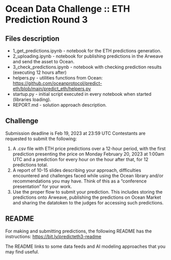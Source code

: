 # Ocean Data Challenge :: ETH Prediction Round 3

## Files description

- 1_get_predictions.ipynb - notebook for the ETH predictions generation. 
- 2_uploading.ipynb - notebook for publishing predictions in the Arweave and send the asset to Ocean.
- 3_check_predictions.ipynb - notebook with checking prediction results (executing 12 hours after)
- helpers.py - utilities functions from Ocean: https://github.com/oceanprotocol/predict-eth/blob/main/predict_eth/helpers.py
- startup.py - initial script executed in every notebook when started (libraries loading).
- REPORT.md - solution approach description.


## Challenge
Submission deadline is Feb 19, 2023 at 23:59 UTC
Contestants are requested to submit the following:
1. A .csv file with ETH price predictions over a 12-hour period, with the first prediction presenting the price on Monday February 20, 2023 at 1:00am UTC and a prediction for every hour on the hour after that, for 12 predictions total.
2. A report of 10-15 slides describing your approach, difficulties encountered and challenges faced while using the Ocean library and/or recommendations you may have. Think of this as a “conference presentation” for your work.
3. Use the proper flow to submit your prediction. This includes storing the predictions onto Arweave, publishing the predictions on Ocean Market and sharing the datatoken to the judges for accessing such predictions.

## README
For making and submitting predictions, the following README has the instructions: https://bit.ly/predicteth3-readme

The README links to some data feeds and AI modeling approaches that you may find useful.
